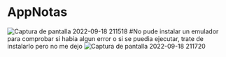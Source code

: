 # AppNotas
![Captura de pantalla 2022-09-18 211518](https://user-images.githubusercontent.com/99548614/190944332-e00b770a-5315-4875-8e85-9163d121ec17.png)
#No pude instalar un emulador para comprobar si habia algun error o si se puedia ejecutar, trate de instalarlo pero no me dejo
![Captura de pantalla 2022-09-18 211720](https://user-images.githubusercontent.com/99548614/190944535-0690945f-70e4-4f7e-b705-0e60cae866ee.png)

